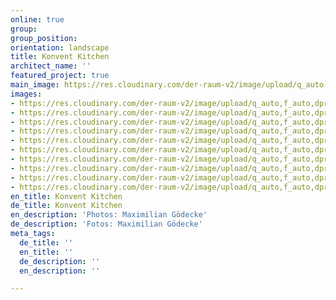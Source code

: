 ```yaml
---
online: true
group: 
group_position: 
orientation: landscape
title: Konvent Kitchen
architect_name: ''
featured_project: true
main_image: https://res.cloudinary.com/der-raum-v2/image/upload/q_auto,f_auto,dpr_auto/v1614947620/Einbaukueche-eiche-Naturstein-holz-edel_zzbe1f_z06l60.jpg
images:
- https://res.cloudinary.com/der-raum-v2/image/upload/q_auto,f_auto,dpr_auto/v1614947621/Einbaukueche-eiche-Naturstein-holz-edel_ygck6q_nwf5wk.jpg
- https://res.cloudinary.com/der-raum-v2/image/upload/q_auto,f_auto,dpr_auto/v1614947647/kuechenzeile-einbau-nach-mass-holz-stein_dt8yzx_snneej.jpg
- https://res.cloudinary.com/der-raum-v2/image/upload/q_auto,f_auto,dpr_auto/v1614947621/Einbaukueche-eiche-pivot-tuer-raumhoch_vnjo19_azmajw.jpg
- https://res.cloudinary.com/der-raum-v2/image/upload/q_auto,f_auto,dpr_auto/v1614947634/holz-lamellen-wandpaneele-design-architektur_zi2igq_scxo87.jpg
- https://res.cloudinary.com/der-raum-v2/image/upload/q_auto,f_auto,dpr_auto/v1614947646/Kuechenzeile-Eiche-Front-Hochwertig_fwj9a1_l3pjvx.jpg
- https://res.cloudinary.com/der-raum-v2/image/upload/q_auto,f_auto,dpr_auto/v1614947644/kuechennische-naturstein-holz-lamellen_mahlna_mky4x3.jpg
- https://res.cloudinary.com/der-raum-v2/image/upload/q_auto,f_auto,dpr_auto/v1614947642/kueche-nach-mass-kuechenzeile-hochwertig_tj9nfl_zeftfp.jpg
- https://res.cloudinary.com/der-raum-v2/image/upload/q_auto,f_auto,dpr_auto/v1614947659/Spuelbecken-Stein-Holz-Nische-Lamellen-Design-Handwerk_an8lwm_igrdbv.jpg
- https://res.cloudinary.com/der-raum-v2/image/upload/q_auto,f_auto,dpr_auto/v1614947657/Schubladen-auszug-holz-eiche-design-architektur-handwerk_rcx2fr_sa7wqb.jpg
- https://res.cloudinary.com/der-raum-v2/image/upload/q_auto,f_auto,dpr_auto/v1614947653/Naturstein-Arbeitsplatte-Holz-Front-Korpus-lackiert_zeja0s_ohp39b.jpg
en_title: Konvent Kitchen
de_title: Konvent Kitchen
en_description: 'Photos: Maximilian Gödecke'
de_description: 'Fotos: Maximilian Gödecke'
meta_tags:
  de_title: ''
  en_title: ''
  de_description: ''
  en_description: ''

---
```

